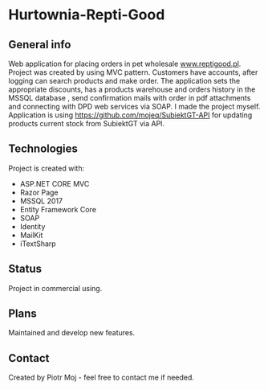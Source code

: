 # Hurtownia-Repti-Good

## General info
Web application for placing orders in pet wholesale www.reptigood.pl. Project was created by using MVC pattern. Customers have accounts, after logging can search products and make order. 
The application sets the appropriate discounts, has a products warehouse and orders history in the MSSQL database , send confirmation mails with order in pdf attachments and connecting with DPD web services via SOAP. 
I made the project myself. Application is using https://github.com/mojeq/SubiektGT-API for updating products current stock from SubiektGT via API.

## Technologies
Project is created with:
* ASP.NET CORE MVC
* Razor Page
* MSSQL 2017
* Entity Framework Core
* SOAP
* Identity
* MailKit
* iTextSharp

## Status
Project in commercial using.

## Plans
Maintained and develop new features.

## Contact
Created by Piotr Moj - feel free to contact me if needed.
